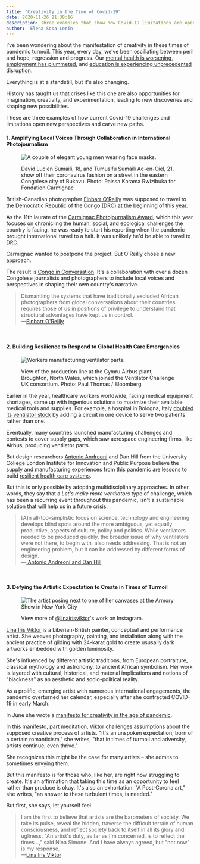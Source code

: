 ```yaml
---
title: "Creativity in the Time of Covid-19" 
date: 2020-11-26 21:38:16
description: Three examples that show how Covid-19 limitations are opening new possibilities in sectors such as photojournalism, healthcare, and art.
author: 'Elena Sosa Lerín'
---
```

I’ve been wondering about the manifestation of creativity in these times of pandemic turmoil. This year, every day, we’ve been oscillating between peril and hope, regression and progress. Our <a href="https://bit.ly/3q3o9XC" target="blank"> mental health is worsening</a>, <a href="https://bit.ly/3fC89Hy" target="blank"> employment has plummeted</a>, and <a href="https://wapo.st/3lbbDS9" target="blank"> education is experiencing unprecedented disruption</a>. 

Everything is at a standstill, but it's also changing. 

History has taught us that crises like this one are also opportunities for imagination, creativity, and experimentation, leading to new discoveries and shaping new possibilities.

These are three examples of how current Covid-19 challenges and limitations open new perspectives and carve new paths.

#### 1. Amplifying Local Voices Through Collaboration in International Photojournalism 
<figure>
<img data-src="https://res.cloudinary.com/esarin72/image/upload/c_fill,q_auto,w_600/v1606455432/notes/sapeurs-DRC_tmrkl6.jpg" loading="lazy" alt="A couple of elegant young men wearing face masks." class="lazyload">
<figcaption>
    <p>David Lucien Sumaili, 18, and Tumusifu Sumaili Ac-en-Ciel, 21, show off their coronavirus fashion on a street in the eastern Congolese city of Bukavu. <span class="thick">Photo: Raissa Karama Rwizibuka for Fondation Carmignac</span></p>
</figcaption>
</figure>

British-Canadian photographer <a href=" https://www.instagram.com/finbarroreilly/" target=" blank">Finbarr O'Reilly</a> was supposed to travel to the Democratic Republic of the Congo (DRC) at the beginning of this year. 

As the 11th laurate of the <a href="https://bit.ly/2V4Renx" target="blank"> Carmignac Photojournalism Award</a>, which this year focuses on chronicling the human, social, and ecological challenges the country is facing, he was ready to start his reporting when the pandemic brought international travel to a halt. It was unlikely he'd be able to travel to DRC.

Carmignac wanted to postpone the project. But O'Reilly chose a new approach.

The result is <a href="https://bit.ly/369yvgR" target="blank">Congo in Conversation</a>. It's a collaboration with over a dozen Congolese journalists and photographers to include local voices and perspectives in shaping their own country's narrative. 

<blockquote>
<p>
Dismantling the systems that have traditionally excluded African photographers from global conversations about their countries requires those of us in positions of privilege to understand that structural advantages have kept us in control.<br>
&#8212<a href="https://bit.ly/2V5tHmh" target="blank">Finbarr O'Reilly</a>
</p>
</blockquote>
<br>

#### 2. Building Resilience to Respond to Global Health Care Emergencies
<figure>
<img data-src="https://res.cloudinary.com/esarin72/image/upload/c_fill,q_auto,w_600/v1606454955/notes/ventilator-production_hsx83b.jpg" loading="lazy" alt="Workers manufacturing ventilator parts." class="lazyload">
<figcaption>
    <p>View of the production line at the Cymru Airbus plant, Broughton, North Wales, which joined the Ventilator Challenge UK consortium. <span class="thick">Photo: Paul Thomas / Bloomberg</span></p>
</figcaption>
</figure>

Earlier in the year, healthcare workers worldwide, facing medical equipment shortages, came up with ingenious solutions to maximize their available medical tools and supplies. For example, a hospital in Bologna, Italy <a href="https://bit.ly/2KBFfeY" target="blank">doubled its ventilator stock</a> by adding a circuit in one device to serve two patients rather than one. 

Eventually, many countries launched manufacturing challenges and contests to cover supply gaps, which saw aerospace engineering firms, like Airbus, producing ventilator parts.

But design researchers <a href="https://twitter.com/AntoAndreoni" target="blank">
Antonio Andreoni</a> and Dan Hill from the University College London Institute for Innovation and Public Purpose believe the supply and manufacturing experiences from this pandemic are lessons to build <a href="https://bit.ly/3lbiACI" target="blank"> resilient health care systems</a>. 

But this is only possible by adopting multidisciplinary approaches. In other words, they say that a <em>Let's make more ventilators</em> type of challenge, which has been a recurring event throughout this pandemic, isn't a sustainable solution that will help us in a future crisis.

<blockquote>
<p>
[A]n all-too-simplistic focus on science, technology and engineering develops blind spots around the more ambiguous, yet equally productive, aspects of culture, policy and politics. While ventilators needed to be produced quickly, the broader issue of why ventilators were not there, to begin with, also needs addressing. That is not an engineering problem, but it can be addressed by different forms of design.<br>
&#8212<a href="https://bit.ly/3lbiACI" target="blank"> Antonio Andreoni and Dan Hill</a>
</p>
</blockquote>
<br>

#### 3. Defying the Artistic Expectation to Create in Times of Turmoil
<figure>
<img data-src="https://res.cloudinary.com/esarin72/image/upload/v1606364246/notes/gold-girl_dltfzn.jpg" loading="lazy" alt="The artist posing next to one of her canvases at the Armory Show in New York City" class="lazyload">
<figcaption>
    <p>View more of <span class="thick"><a href="https://www.instagram.com/linairisviktor/" target="blank">@linairisviktor</a></span>'s work on Instagram.</p>
</figcaption>
</figure>

<a href="https://bit.ly/3o32UDo" target="blank">Lina Iris Viktor</a> is a Liberian-British painter, conceptual and performance artist. She weaves photography, painting, and installation along with the ancient practice of gilding with 24-karat gold to create ususally dark artworks embedded with golden luminosity.

She's influenced by different artistic traditions, from European portraiture, classical mythology and astronomy, to ancient African symbolism. Her work is layered with cultural, historical, and material implications and notions of "blackness" as an aesthetic and socio-political reality.

As a prolific, emerging artist with numerous international engagements, the pandemic overturned her calendar, especially after she contracted COVID-19 in early March.

In June she wrote a <a href="https://bit.ly/2KIXP54" target="blank"> manifesto for creativity in the age of pandemic</a>.

In this manifesto, part meditation, Viktor challenges assumptions about the supposed creative process of artists. "It's an unspoken expectation, born of a certain romanticism," she writes, "that in times of turmoil and adversity, artists continue, even thrive." 

She recognizes this might be the case for many artists – she admits to sometimes envying them. 

But this manifesto is for those who, like her, are right now struggling to create. It's an affirmation that taking this time as an opportunity to feel rather than produce is okay. It's also an exhortation. "A Post-Corona art," she writes, "an answer to these turbulent times, is needed." 

But first, she says, let yourself feel.

<blockquote>
<p>
I am the first to believe that artists are the barometers of society. We take its pulse, reveal the hidden, traverse the difficult terrain of human consciousness, and reflect society back to itself in all its glory and ugliness. "An artist's duty, as far as I'm concerned, is to reflect the times…," said Nina Simone. And I have always agreed, but "not now" is my response.<br>
&#8212<a href="https://bit.ly/2KIXP54" target="blank">Lina Iris Viktor</a>
</p>
</blockquote>




















